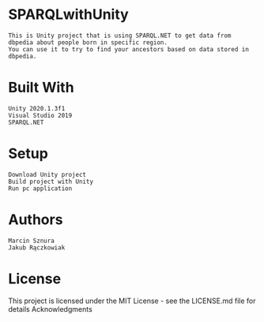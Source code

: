 # SPARQLwithUnity

    This is Unity project that is using SPARQL.NET to get data from dbpedia about people born in specific region. 
    You can use it to try to find your ancestors based on data stored in dbpedia.

# Built With

    Unity 2020.1.3f1
    Visual Studio 2019
    SPARQL.NET
    
# Setup
    
    Download Unity project
    Build project with Unity
    Run pc application
    
# Authors

    Marcin Sznura
    Jakub Rączkowiak

# License

This project is licensed under the MIT License - see the LICENSE.md file for details
Acknowledgments
